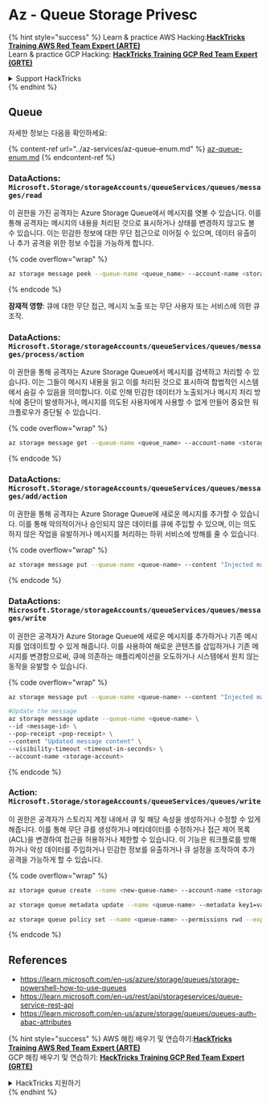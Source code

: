 # Az - Queue Storage Privesc

{% hint style="success" %}
Learn & practice AWS Hacking:<img src="../../../.gitbook/assets/image (1) (1) (1).png" alt="" data-size="line">[**HackTricks Training AWS Red Team Expert (ARTE)**](https://training.hacktricks.xyz/courses/arte)<img src="../../../.gitbook/assets/image (1) (1) (1).png" alt="" data-size="line">\
Learn & practice GCP Hacking: <img src="../../../.gitbook/assets/image (2).png" alt="" data-size="line">[**HackTricks Training GCP Red Team Expert (GRTE)**<img src="../../../.gitbook/assets/image (2).png" alt="" data-size="line">](https://training.hacktricks.xyz/courses/grte)

<details>

<summary>Support HackTricks</summary>

* Check the [**subscription plans**](https://github.com/sponsors/carlospolop)!
* **Join the** 💬 [**Discord group**](https://discord.gg/hRep4RUj7f) or the [**telegram group**](https://t.me/peass) or **follow** us on **Twitter** 🐦 [**@hacktricks\_live**](https://twitter.com/hacktricks_live)**.**
* **Share hacking tricks by submitting PRs to the** [**HackTricks**](https://github.com/carlospolop/hacktricks) and [**HackTricks Cloud**](https://github.com/carlospolop/hacktricks-cloud) github repos.

</details>
{% endhint %}

## Queue

자세한 정보는 다음을 확인하세요:

{% content-ref url="../az-services/az-queue-enum.md" %}
[az-queue-enum.md](../az-services/az-queue-enum.md)
{% endcontent-ref %}

### DataActions: `Microsoft.Storage/storageAccounts/queueServices/queues/messages/read`

이 권한을 가진 공격자는 Azure Storage Queue에서 메시지를 엿볼 수 있습니다. 이를 통해 공격자는 메시지의 내용을 처리된 것으로 표시하거나 상태를 변경하지 않고도 볼 수 있습니다. 이는 민감한 정보에 대한 무단 접근으로 이어질 수 있으며, 데이터 유출이나 추가 공격을 위한 정보 수집을 가능하게 합니다.

{% code overflow="wrap" %}
```bash
az storage message peek --queue-name <queue_name> --account-name <storage_account>
```
{% endcode %}

**잠재적 영향**: 큐에 대한 무단 접근, 메시지 노출 또는 무단 사용자 또는 서비스에 의한 큐 조작.

### DataActions: `Microsoft.Storage/storageAccounts/queueServices/queues/messages/process/action`

이 권한을 통해 공격자는 Azure Storage Queue에서 메시지를 검색하고 처리할 수 있습니다. 이는 그들이 메시지 내용을 읽고 이를 처리된 것으로 표시하여 합법적인 시스템에서 숨길 수 있음을 의미합니다. 이로 인해 민감한 데이터가 노출되거나 메시지 처리 방식에 중단이 발생하거나, 메시지를 의도된 사용자에게 사용할 수 없게 만들어 중요한 워크플로우가 중단될 수 있습니다.

{% code overflow="wrap" %}
```bash
az storage message get --queue-name <queue_name> --account-name <storage_account>
```
{% endcode %}

### DataActions: `Microsoft.Storage/storageAccounts/queueServices/queues/messages/add/action`

이 권한을 통해 공격자는 Azure Storage Queue에 새로운 메시지를 추가할 수 있습니다. 이를 통해 악의적이거나 승인되지 않은 데이터를 큐에 주입할 수 있으며, 이는 의도하지 않은 작업을 유발하거나 메시지를 처리하는 하위 서비스에 방해를 줄 수 있습니다.

{% code overflow="wrap" %}
```bash
az storage message put --queue-name <queue-name> --content "Injected malicious message" --account-name <storage-account>
```
{% endcode %}

### DataActions: `Microsoft.Storage/storageAccounts/queueServices/queues/messages/write`

이 권한은 공격자가 Azure Storage Queue에 새로운 메시지를 추가하거나 기존 메시지를 업데이트할 수 있게 해줍니다. 이를 사용하여 해로운 콘텐츠를 삽입하거나 기존 메시지를 변경함으로써, 큐에 의존하는 애플리케이션을 오도하거나 시스템에서 원치 않는 동작을 유발할 수 있습니다.

{% code overflow="wrap" %}
```bash
az storage message put --queue-name <queue-name> --content "Injected malicious message" --account-name <storage-account>

#Update the message
az storage message update --queue-name <queue-name> \
--id <message-id> \
--pop-receipt <pop-receipt> \
--content "Updated message content" \
--visibility-timeout <timeout-in-seconds> \
--account-name <storage-account>
```
{% endcode %}

### Action: `Microsoft.Storage/storageAccounts/queueServices/queues/write`

이 권한은 공격자가 스토리지 계정 내에서 큐 및 해당 속성을 생성하거나 수정할 수 있게 해줍니다. 이를 통해 무단 큐를 생성하거나 메타데이터를 수정하거나 접근 제어 목록(ACL)을 변경하여 접근을 허용하거나 제한할 수 있습니다. 이 기능은 워크플로를 방해하거나 악성 데이터를 주입하거나 민감한 정보를 유출하거나 큐 설정을 조작하여 추가 공격을 가능하게 할 수 있습니다.

{% code overflow="wrap" %}
```bash
az storage queue create --name <new-queue-name> --account-name <storage-account>

az storage queue metadata update --name <queue-name> --metadata key1=value1 key2=value2 --account-name <storage-account>

az storage queue policy set --name <queue-name> --permissions rwd --expiry 2024-12-31T23:59:59Z --account-name <storage-account>
```
{% endcode %}

## References

* https://learn.microsoft.com/en-us/azure/storage/queues/storage-powershell-how-to-use-queues
* https://learn.microsoft.com/en-us/rest/api/storageservices/queue-service-rest-api
* https://learn.microsoft.com/en-us/azure/storage/queues/queues-auth-abac-attributes

{% hint style="success" %}
AWS 해킹 배우기 및 연습하기:<img src="../../../.gitbook/assets/image (1) (1) (1).png" alt="" data-size="line">[**HackTricks Training AWS Red Team Expert (ARTE)**](https://training.hacktricks.xyz/courses/arte)<img src="../../../.gitbook/assets/image (1) (1) (1).png" alt="" data-size="line">\
GCP 해킹 배우기 및 연습하기: <img src="../../../.gitbook/assets/image (2).png" alt="" data-size="line">[**HackTricks Training GCP Red Team Expert (GRTE)**<img src="../../../.gitbook/assets/image (2).png" alt="" data-size="line">](https://training.hacktricks.xyz/courses/grte)

<details>

<summary>HackTricks 지원하기</summary>

* [**구독 계획**](https://github.com/sponsors/carlospolop) 확인하기!
* **💬 [**Discord 그룹**](https://discord.gg/hRep4RUj7f) 또는 [**텔레그램 그룹**](https://t.me/peass)에 참여하거나 **Twitter** 🐦 [**@hacktricks\_live**](https://twitter.com/hacktricks_live)**를 팔로우하세요.**
* **[**HackTricks**](https://github.com/carlospolop/hacktricks) 및 [**HackTricks Cloud**](https://github.com/carlospolop/hacktricks-cloud) 깃허브 리포지토리에 PR을 제출하여 해킹 팁을 공유하세요.**

</details>
{% endhint %}
